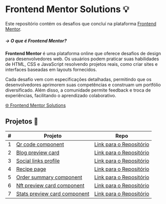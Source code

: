 # Frontend Mentor Solutions 💡

Este repositório contém os desafios que concluí na plataforma [Frontend Mentor](https://www.frontendmentor.io/challenges).

##### &rarr; O que é Frontend Mentor? 
**Frontend Mentor** é uma plataforma online que oferece desafios de design para desenvolvedores web. Os usuários podem praticar suas habilidades de HTML, CSS e JavaScript resolvendo projetos reais, como criar sites e interfaces baseadas em layouts fornecidos.

Cada desafio vem com especificações detalhadas, permitindo que os desenvolvedores aprimorem suas competências e construam um portfólio diversificado. Além disso, a comunidade permite feedback e troca de experiências, facilitando o aprendizado colaborativo.

[🌐 Frontend Mentor Solutions](https://perfidev.github.io/frontend-mentor/)

## Projetos 📝

|  #  | Projeto                                                                                                 | Repo                                                                                                          |
| --- | ------------------------------------------------------------------------------------------------------- | ------------------------------------------------------------------------------------------------------------- |
|  1  | [Qr code component](https://perfidev.github.io/frontend-mentor/qr-code-component)                       | [Link para o Repositório](https://github.com/perfidev/frontend-mentor/tree/main/qr-code-component)            |
|  2  | [Blog preview card](https://perfidev.github.io/frontend-mentor/blog-preview-card)                       | [Link para o Repositório](https://github.com/perfidev/frontend-mentor/tree/main/blog-preview-card)            |
|  3  | [Social links profile](https://perfidev.github.io/frontend-mentor/social-links-profile)                 | [Link para o Repositório](https://github.com/perfidev/frontend-mentor/tree/main/social-links-profile)         |
|  4  | [Recipe page](https://perfidev.github.io/frontend-mentor/recipe-page)                                   | [Link para o Repositório](https://github.com/perfidev/frontend-mentor/tree/main/recipe-page)                  |
|  5  | [Order summary component](https://perfidev.github.io/frontend-mentor/order-summary-component)           | [Link para o Repositório](https://github.com/perfidev/frontend-mentor/tree/main/order-summary-component)      |
|  6  | [Nft preview card component](https://perfidev.github.io/frontend-mentor/nft-preview-card-component)     | [Link para o Repositório](https://github.com/perfidev/frontend-mentor/tree/main/nft-preview-card-component)   |
|  7  | [Stats preview card component](https://perfidev.github.io/frontend-mentor/stats-preview-card-component) | [Link para o Repositório](https://github.com/perfidev/frontend-mentor/tree/main/stats-preview-card-component) |